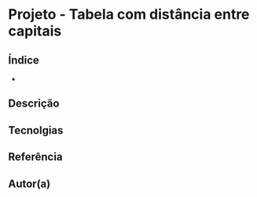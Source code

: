 # Projeto - Tabela com distância entre capitais

## Índice
*
## Descrição

## Tecnolgias

## Referência

## Autor(a)